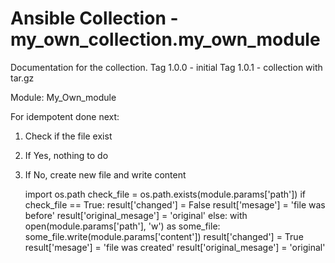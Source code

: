 # Ansible Collection - my_own_collection.my_own_module

Documentation for the collection.
Tag 1.0.0 - initial
Tag 1.0.1 - collection with tar.gz

Module: My_Own_module

For idempotent done next:

1. Check if the file exist
2. If Yes, nothing to do
3. If No, create new file and write content

    import os.path
    check_file = os.path.exists(module.params['path'])
    if check_file == True:
       result['changed'] = False
       result['mesage'] = 'file was before'
       result['original_mesage'] = 'original'
    else:
       with open(module.params['path'], 'w') as  some_file:
         some_file.write(module.params['content'])
       result['changed'] = True
       result['mesage'] = 'file was created'
       result['original_mesage'] = 'original'

